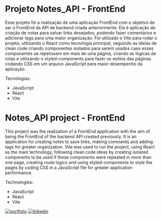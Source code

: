 # Projeto Notes_API - FrontEnd

Esse projeto foi a realização de uma aplicação FrontEnd com o objetivo de ser o FrontEnd da API de backend criada anteriormente. Ela é aplicação de criação de notas para salvar links desejados, podendo fazer comentários e adicionar tags para uma maior organização. Foi utilizado o Vite para rodar o projeto, utilizando o React como tecnologia principal, seguindo as ideias de clean code criando componentes isolados para serem usados caso esses componentes se repetissem em mais de uma página, criando as lógicas de rotas e utilizando o styled-components para fazer os estilos das páginas codando CSS em um arquivo JavaScript para maior desempenho da aplicação.

Tecnologias:
- JavaScript 
- React
- Vite



# Notes_API project - FrontEnd

This project was the realization of a FrontEnd application with the aim of being the FrontEnd of the backend API created previously. It is an application for creating notes to save links, making comments and adding tags for greater organization. Vite was used to run the project, using React as the main technology, following clean code ideas by creating isolated components to be used if these components were repeated in more than one page, creating route logics and using styled-components to style the pages by coding CSS in a JavaScript file for greater application performance.

Technologies:
- JavaScript 
- React
- Vite

[![portfolio](https://img.shields.io/badge/my_portfolio-000?style=for-the-badge&logo=ko-fi&logoColor=white)](https://github.com/thpgoncalves)
[![linkedin](https://img.shields.io/badge/linkedin-0A66C2?style=for-the-badge&logo=linkedin&logoColor=white)](https://www.linkedin.com/in/thiago-pereira-goncalves/)
